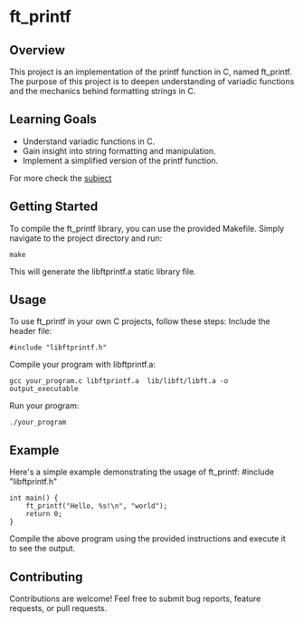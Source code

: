 # ft_printf

## Overview
This project is an implementation of the printf function in C, named ft_printf. The 
purpose of this project is to deepen understanding of variadic functions and the 
mechanics behind formatting strings in C.

## Learning Goals

- Understand variadic functions in C.
- Gain insight into string formatting and manipulation.
- Implement a simplified version of the printf function.

For more check the [subject](subject.pdf)

## Getting Started
To compile the ft_printf library, you can use the provided Makefile. Simply navigate to the project directory and run:

    make

This will generate the libftprintf.a static library file.

## Usage

To use ft_printf in your own C projects, follow these steps:
Include the header file:

    #include "libftprintf.h"

Compile your program with libftprintf.a:

    gcc your_program.c libftprintf.a  lib/libft/libft.a -o output_executable

Run your program:

    ./your_program

## Example

Here's a simple example demonstrating the usage of ft_printf:
    #include "libftprintf.h"

    int main() {
        ft_printf("Hello, %s!\n", "world");
        return 0;
    }

Compile the above program using the provided instructions and execute it to see the output.

## Contributing
Contributions are welcome! Feel free to submit bug reports, feature requests, or pull requests.
